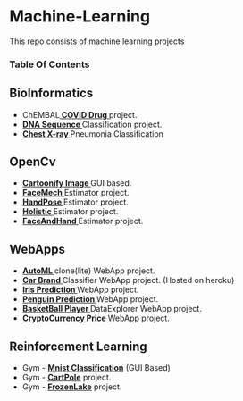 # Machine-Learning

This repo consists of machine learning projects 


### Table Of Contents
## BioInformatics
<ul>
      <li>ChEMBAL<a href='https://github.com/Anonymous7code/Machine-Learning/tree/master/BioInformatics/ChEMBAL%20Covid%20Drug'><b> COVID Drug </b></a> project.</li>
      <li><a href='https://github.com/Anonymous7code/Machine-Learning/tree/master/BioInformatics/DNA%20Sequence'><b> DNA Sequence </b></a> Classification project.</li>
      <li><a href='https://github.com/Anonymous7code/Machine-Learning/tree/master/BioInformatics/Pnemonia'><b> Chest X-ray </b></a> Pneumonia Classification </li>
</ul>

## OpenCv
<ul>
      <li><a href='https://github.com/Anonymous7code/Machine-Learning/tree/master/OpenCV/Cartoonify'><b>Cartoonify Image </b></a> GUI based.</li>
      <li><a href='https://github.com/Anonymous7code/Machine-Learning/blob/master/OpenCV/FaceMesh.py'><b>FaceMech </b></a> Estimator project.</li>
      <li><a href='https://github.com/Anonymous7code/Machine-Learning/blob/master/OpenCV/HandPose.py'><b>HandPose </b></a> Estimator project.</li>
      <li><a href='https://github.com/Anonymous7code/Machine-Learning/blob/master/OpenCV/Holistic.py'><b>Holistic </b></a> Estimator project.</li>
      <li><a href='https://github.com/Anonymous7code/Machine-Learning/blob/master/OpenCV/FaceAndHandEstimator.py'><b>FaceAndHand </b></a>Estimator project.</li>
      
</ul>

## WebApps
<ul>
      <li><a href='https://github.com/Anonymous7code/Machine-Learning/tree/master/WebApps/AutoML'><b>AutoML </b></a> clone(lite) WebApp project.</li>
      <li><a href='https://github.com/Anonymous7code/Machine-Learning/tree/master/WebApps/CarBrand%20Classification'><b>Car Brand </b></a> Classifier WebApp project. (Hosted on heroku)</li>
      <li><a href='https://github.com/Anonymous7code/Machine-Learning/tree/master/WebApps/Iris'><b>Iris Prediction </b></a> WebApp project.</li>
      <li><a href='https://github.com/Anonymous7code/Machine-Learning/tree/master/WebApps/Penguin'><b>Penguin Prediction </b></a> WebApp project.</li>
      <li><a href='https://github.com/Anonymous7code/Machine-Learning/tree/master/WebApps/BasketBall%20DataExplorer'><b>BasketBall Player </b></a> DataExplorer WebApp project.</li>
      <li><a href='https://github.com/Anonymous7code/Machine-Learning/tree/master/WebApps/Cryptocurrency'><b>CryptoCurrency Price </b></a>  WebApp project.</li>
</ul>

## Reinforcement Learning
  <ul>
      <li>Gym - <a href='https://github.com/Anonymous7code/Machine-Learning/tree/master/Deep%20Learning/MNIST'><b>Mnist Classification</b></a> (GUI Based)</li>
      <li>Gym - <a href='https://github.com/Anonymous7code/Machine-Learning/blob/master/Deep%20Learning/Reinforcement%20Learning/cartpole.py'><b>CartPole</b></a> project.</li>
      <li>Gym - <a href='https://github.com/Anonymous7code/Machine-Learning/blob/master/Deep%20Learning/Reinforcement%20Learning/frozenlake.py'><b>FrozenLake</b></a> project.</li>
  </ul>




